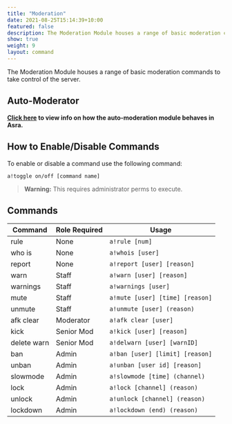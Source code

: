 ```yaml
---
title: "Moderation"
date: 2021-08-25T15:14:39+10:00
featured: false
description: The Moderation Module houses a range of basic moderation commands to take control of the server.
show: true
weight: 9
layout: command
---
```


The Moderation Module houses a range of basic moderation commands to take control of the server.

## Auto-Moderator

**[Click here](https://asraparadise.github.io/commands/automoderator) to view info on how the auto-moderation module behaves in Asra.**


## How to Enable/Disable Commands

To enable or disable a command use the following command:

`a!toggle on/off [command name]`

> **Warning:** This requires administrator perms to execute.


## Commands

| Command      | Role Required | Usage                           |
| ------------ | ------------- | ------------------------------- |
| rule         | None          | `a!rule [num]`                  |
| who is       | None          | `a!whois [user]`                |
| report       | None          | `a!report [user] [reason]`      |
| warn         | Staff         | `a!warn [user] [reason]`        |
| warnings     | Staff         | `a!warnings [user]`             |
| mute         | Staff         | `a!mute [user] [time] [reason]` |
| unmute       | Staff         | `a!unmute [user] (reason)`      |
| afk clear    | Moderator     | `a!afk clear [user]`            |
| kick         | Senior Mod    | `a!kick [user] [reason]`        |
| delete warn  | Senior Mod    | `a!delwarn [user] [warnID]`     |
| ban          | Admin         | `a!ban [user] [limit] [reason]` |
| unban        | Admin         | `a!unban [user id] [reason]`    |
| slowmode     | Admin         | `a!slowmode [time] (channel)`   |
| lock         | Admin         | `a!lock [channel] (reason)`     |
| unlock       | Admin         | `a!unlock [channel] (reason)`   |
| lockdown     | Admin         | `a!lockdown (end) (reason)`     |